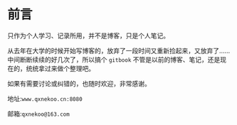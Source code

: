# 前言

只作为个人学习、记录所用，并不是博客，只是个人笔记。

从去年在大学的时候开始写博客的，放弃了一段时间又重新捡起来，又放弃了……中间断断续续的好几次了，所以搞个 `gitbook` 不管是以前的博客、笔记，还是现在的，统统拿过来做个整理吧。

如果有需要讨论或纠错的，也随时欢迎，非常感谢。

地址:`www.qxnekoo.cn:8080`

邮箱:`qxnekoo@163.com`